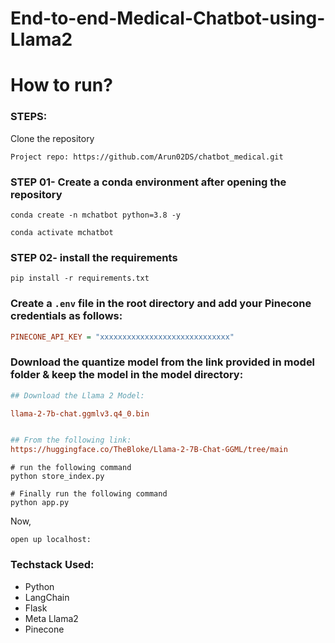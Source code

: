 # End-to-end-Medical-Chatbot-using-Llama2

# How to run?

### STEPS:

Clone the repository

```shell
Project repo: https://github.com/Arun02DS/chatbot_medical.git
```

### STEP 01- Create a conda environment after opening the repository

```shell
conda create -n mchatbot python=3.8 -y
```

```shell
conda activate mchatbot
```

### STEP 02- install the requirements

```shell
pip install -r requirements.txt
```

### Create a `.env` file in the root directory and add your Pinecone credentials as follows:

```ini
PINECONE_API_KEY = "xxxxxxxxxxxxxxxxxxxxxxxxxxxxx"
```

### Download the quantize model from the link provided in model folder & keep the model in the model directory:

```ini
## Download the Llama 2 Model:

llama-2-7b-chat.ggmlv3.q4_0.bin


## From the following link:
https://huggingface.co/TheBloke/Llama-2-7B-Chat-GGML/tree/main
```

```shell
# run the following command
python store_index.py
```

```shell
# Finally run the following command
python app.py
```

Now,

```shell
open up localhost:
```

### Techstack Used:
* Python
* LangChain
* Flask
* Meta Llama2
* Pinecone
